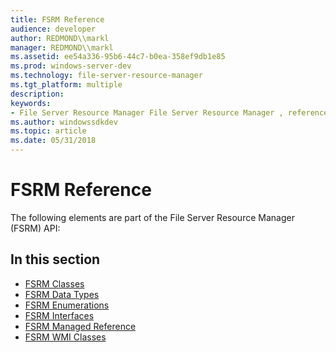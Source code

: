 ```yaml
---
title: FSRM Reference
audience: developer
author: REDMOND\\markl
manager: REDMOND\\markl
ms.assetid: ee54a336-95b6-44c7-b0ea-358ef9db1e85
ms.prod: windows-server-dev
ms.technology: file-server-resource-manager
ms.tgt_platform: multiple
description: 
keywords:
- File Server Resource Manager File Server Resource Manager , reference
ms.author: windowssdkdev
ms.topic: article
ms.date: 05/31/2018
---
```


# FSRM Reference

The following elements are part of the File Server Resource Manager (FSRM) API:

## In this section

-   [FSRM Classes](fsrm-classes.md)
-   [FSRM Data Types](fsrm-data-types.md)
-   [FSRM Enumerations](fsrm-enumerations.md)
-   [FSRM Interfaces](fsrm-interfaces.md)
-   [FSRM Managed Reference](https://msdn.microsoft.com/library/dn622311.aspx)
-   [FSRM WMI Classes](fsrm-wmi-classes.md)

 

 




